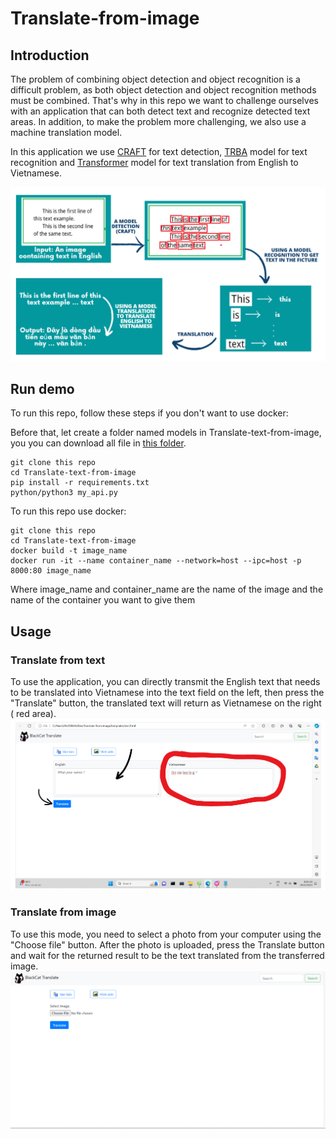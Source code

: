 # Translate-from-image

## Introduction
The problem of combining object detection and object recognition is a difficult problem, as both object detection and object recognition methods must be combined. That's why in this repo we want to challenge ourselves with an application that can both detect text and recognize detected text areas. In addition, to make the problem more challenging, we also use a machine translation model.

In this application we use [CRAFT](https://arxiv.org/abs/1904.01941) for text detection, [TRBA](https://openaccess.thecvf.com/content_ICCV_2019/html/Baek_What_Is_Wrong_With_Scene_Text_Recognition_Model_Comparisons_Dataset_ICCV_2019_paper.html) model for text recognition and [Transformer](https://proceedings.neurips.cc/paper_files/paper/2017/hash/3f5ee243547dee91fbd053c1c4a845aa-Abstract.html) model for text translation from English to Vietnamese.

![this_repo_inout](https://github.com/TruongNoDame/Translate-text-from-image/blob/main/text_recognition/demo_image/Picture1.png)

## Run demo

To run this repo, follow these steps if you don't want to use docker:

Before that, let create a folder named models in Translate-text-from-image, you you can download all file in [this folder](https://drive.google.com/drive/u/2/folders/1mh3rzYTAUs-lcCuzqLlX8zMP4MyvMhzd).
```
git clone this repo
cd Translate-text-from-image
pip install -r requirements.txt
python/python3 my_api.py
```
To run this repo use docker:
```
git clone this repo
cd Translate-text-from-image
docker build -t image_name
docker run -it --name container_name --network=host --ipc=host -p 8000:80 image_name
```
Where image_name and container_name are the name of the image and the name of the container you want to give them

## Usage

### Translate from text
To use the application, you can directly transmit the English text that needs to be translated into Vietnamese into the text field on the left, then press the "Translate" button, the translated text will return as Vietnamese on the right ( red area).
![use_input_text](https://github.com/TruongNoDame/Translate-text-from-image/blob/main/text_recognition/demo_image/%E1%BA%A2nh%20ch%E1%BB%A5p%20m%C3%A0n%20h%C3%ACnh%202023-12-28%20202104.png)

### Translate from image
To use this mode, you need to select a photo from your computer using the "Choose file" button. After the photo is uploaded, press the Translate button and wait for the returned result to be the text translated from the transferred image.
![use_input_image](https://github.com/TruongNoDame/Translate-text-from-image/blob/main/text_recognition/demo_image/%E1%BA%A2nh%20ch%E1%BB%A5p%20m%C3%A0n%20h%C3%ACnh%202023-12-28%20203400.png)
